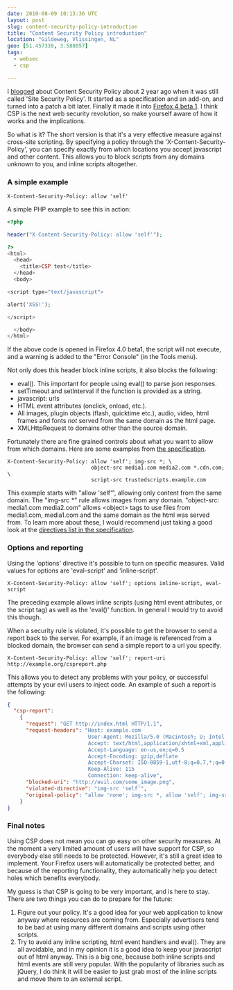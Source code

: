 ```yaml
---
date: 2010-08-09 10:13:36 UTC
layout: post
slug: content-security-policy-introduction
title: "Content Security Policy introduction"
location: "Gildeweg, Vlissingen, NL"
geo: [51.457330, 3.588057]
tags:
  - websec
  - csp

---
```

<p>I <a href="http://evertpot.com/190">blogged</a> about Content Security Policy about 2 year ago when it was still called 'Site Security Policy'. It started as a specification and an add-on, and turned into a patch a bit later. Finally it made it into <a href="http://www.mozilla.com/en-US/firefox/all-beta.html">Firefox 4 beta 1</a>. I think CSP is the next web security revolution, so make yourself aware of how it works and the implications.</p>

<p>So what is it? The short version is that it's a very effective measure against cross-site scripting. By specifying a policy through the 'X-Content-Security-Policy', you can specify exactly from which locations you accept javascript and other content. This allows you to block scripts from any domains unknown to you, and inline scripts altogether.</p>

<h3>A simple example</h3>

```
X-Content-Security-Policy: allow 'self'
```

<p>A simple PHP example to see this in action:</p>

```php
<?php

header("X-Content-Security-Policy: allow 'self'");

?>
<html>
  <head>
    <title>CSP test</title>
  </head>
  <body>

<script type="text/javascript">

alert('XSS!');

</script>

  </body>
</html>

```

<p>If the above code is opened in Firefox 4.0 beta1, the script will not execute, and a warning is added to the "Error Console" (in the Tools menu).</p>

<p>Not only does this header block inline scripts, it also blocks the following:</p>

<ul>
  <li>eval(). This important for people using eval() to parse json responses.</li>
  <li>setTimeout and setInterval if the function is provided as a string.</li>
  <li>javascript: urls</li>
  <li>HTML event attributes (onclick, onload, etc.).</li>
  <li>All images, plugin objects (flash, quicktime etc.), audio, video, html frames and fonts <em>not</em> served from the same domain as the html page.</li>
  <li>XMLHttpRequest to domains other than the source domain.</li>
</ul>

<p>Fortunately there are fine grained controls about what you want to allow from which domains. Here are some examples from <a href="https://wiki.mozilla.org/Security/CSP/Specification">the specification</a>.</p>

```
X-Content-Security-Policy: allow 'self'; img-src *; \
                           object-src media1.com media2.com *.cdn.com; \
                           script-src trustedscripts.example.com

```

<p>This example starts with "allow 'self'", allowing only content from the same domain. The "img-src *" rule allows images from any domain. "object-src: media1.com media2.com" allows &lt;object&gt; tags to use files from media1.com, media1.com and the same domain as the html was served from. To learn more about these, I would recommend just taking a good look at the <a href="https://wiki.mozilla.org/Security/CSP/Specification#Directives">directives list in the specification</a>.</p>

<h3>Options and reporting</h3>

<p>Using the 'options' directive it's possible to turn on specific measures. Valid values for options are 'eval-script' and 'inline-script'.</p>

```
X-Content-Security-Policy: allow 'self'; options inline-script, eval-script
```

<p>The preceding example allows inline scripts (using html event attributes, or the script tag) as well as the 'eval()' function. In general I would try to avoid this though.</p>

<p>When a security rule is violated, it's possible to get the browser to send a report back to the server. For example, if an image is referenced from a blocked domain, the browser can send a simple report to a url you specify.</p>

```
X-Content-Security-Policy: allow 'self'; report-uri http://example.org/cspreport.php
```

<p>This allows you to detect any problems with your policy, or successful attempts by your evil users to inject code. An example of such a report is the following:</p>

```json
{
  "csp-report":
    {
      "request": "GET http://index.html HTTP/1.1",
      "request-headers": "Host: example.com                                                        
                          User-Agent: Mozilla/5.0 (Macintosh; U; Intel Mac OS X 10.5; en-US; rv:1.9.3a5pre) Gecko/20100601 Minefield/3.7a5pre
                          Accept: text/html,application/xhtml+xml,application/xml;q=0.9,*/*;q=0.8  
                          Accept-Language: en-us,en;q=0.5                                          
                          Accept-Encoding: gzip,deflate                                            
                          Accept-Charset: ISO-8859-1,utf-8;q=0.7,*;q=0.7                           
                          Keep-Alive: 115                                                          
                          Connection: keep-alive",
      "blocked-uri": "http://evil.com/some_image.png",
      "violated-directive": "img-src 'self'",
      "original-policy": "allow 'none'; img-src *, allow 'self'; img-src 'self'"
    }
}

```

<h3>Final notes</h3>

<p>Using CSP does not mean you can go easy on other security measures. At the moment a very limited amount of users will have support for CSP, so everybody else still needs to be protected. However, it's still a great idea to implement. Your Firefox users will automatically be protected better, and because of the reporting functionality, they automatically help you detect holes which benefits everybody.</p>

<p>My guess is that CSP is going to be very important, and is here to stay. There are two things you can do to prepare for the future:</p>

<ol>
  <li>Figure out your policy. It's a good idea for your web application to know anyway where resources are coming from. Especially advertisers tend to be bad at using many different domains and scripts using other scripts.</li>
  <li>Try to avoid any inline scripting, html event handlers and eval(). They are all avoidable, and in my opinion it is a good idea to keep your javascript out of html anyway. This is a big one, because both inline scripts and html events are still very popular. With the popularity of libraries such as jQuery, I do think it will be easier to just grab most of the inline scripts and move them to an external script.</li>
</ol>

